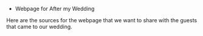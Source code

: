 * Webpage for After my Wedding

Here are the sources for the webpage that we want to share with the guests that came to our wedding.
